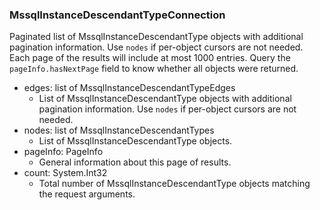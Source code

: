 ### MssqlInstanceDescendantTypeConnection
Paginated list of MssqlInstanceDescendantType objects with additional pagination information. Use `nodes` if per-object cursors are not needed. Each page of the results will include at most 1000 entries. Query the `pageInfo.hasNextPage` field to know whether all objects were returned.

- edges: list of MssqlInstanceDescendantTypeEdges
  - List of MssqlInstanceDescendantType objects with additional pagination information. Use `nodes` if per-object cursors are not needed.
- nodes: list of MssqlInstanceDescendantTypes
  - List of MssqlInstanceDescendantType objects.
- pageInfo: PageInfo
  - General information about this page of results.
- count: System.Int32
  - Total number of MssqlInstanceDescendantType objects matching the request arguments.
